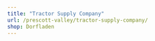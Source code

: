 ```yaml
---
title: "Tractor Supply Company"
url: /prescott-valley/tractor-supply-company/
shop: Dorfladen
---
```

